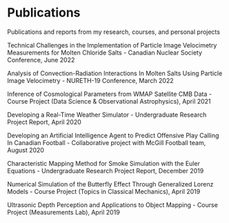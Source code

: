 # Publications
Publications and reports from my research, courses, and personal projects

Technical Challenges in the Implementation of Particle Image Velocimetry Measurements for Molten Chloride Salts - Canadian Nuclear Society Conference, June 2022

Analysis of Convection-Radiation Interactions In Molten Salts Using Particle Image Velocimetry - NURETH-19 Conference, March 2022

Inference of Cosmological Parameters from WMAP Satellite CMB Data - Course Project (Data Science & Observational Astrophysics), April 2021

Developing a Real-Time Weather Simulator - Undergraduate Research Project Report, April 2020

Developing an Artificial Intelligence Agent to Predict Offensive Play Calling In Canadian Football - Collaborative project with McGill Football team, August 2020

Characteristic Mapping Method for Smoke Simulation with the Euler Equations - Undergraduate Research Project Report, December 2019

Numerical Simulation of the Butterfly Effect Through Generalized Lorenz Models - Course Project (Topics in Classical Mechanics), April 2019

Ultrasonic Depth Perception and Applications to Object Mapping - Course Project (Measurements Lab), April 2019
